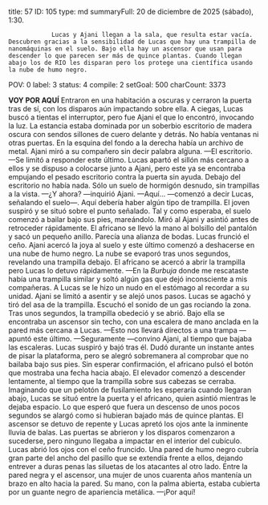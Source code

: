 title:          57
ID:             105
type:           md
summaryFull:    20 de diciembre de 2025 (sábado), 1:30.
                
                Lucas y Ajani llegan a la sala, que resulta estar vacía. Descubren gracias a la sensibilidad de Lucas que hay una trampilla de nanomáquinas en el suelo. Bajo ella hay un ascensor que usan para descender lo que parecen ser más de quince plantas. Cuando llegan abajo los de RIO les disparan pero los protege una científica usando la nube de humo negro.
POV:            0
label:          3
status:         4
compile:        2
setGoal:        500
charCount:      3373


**VOY POR AQUÍ**
Entraron en una habitación a oscuras y cerraron la puerta tras de sí, con los disparos aún impactando sobre ella.
A ciegas, Lucas buscó a tientas el interruptor, pero fue Ajani el que lo encontró, invocando la luz.
La estancia estaba dominada por un soberbio escritorio de madera oscura con sendos sillones de cuero delante y detrás. No había ventanas ni otras puertas. En la esquina del fondo a la derecha había un archivo de metal.
Ajani miró a su compañero sin decir palabra alguna.
—El escritorio. —Se limitó a responder este último.
Lucas apartó el sillón más cercano a ellos y se dispuso a colocarse junto a Ajani, pero este ya se encontraba empujando el pesado escritorio contra la puerta sin ayuda.
Debajo del escritorio no había nada. Sólo un suelo de hormigón desnudo, sin trampillas a la vista.
—¿Y ahora? —inquirió Ajani.
—Aquí... —comenzó a decir Lucas, señalando el suelo—. Aquí debería haber algún tipo de trampilla.
El joven suspiró y se situó sobre el punto señalado. Tal y como esperaba, el suelo comenzó a bailar bajo sus pies, mareándolo. Miró al Ajani y asintió antes de retroceder rápidamente.
El africano se llevó la mano al bolsillo del pantalón y sacó un pequeño anillo. Parecía una alianza de bodas. Lucas frunció el ceño.
Ajani acercó la joya al suelo y este último comenzó a deshacerse en una nube de humo negro. La nube se evaporó tras unos segundos, revelando una trampilla debajo.
El africano se acercó a abrir la trampilla pero Lucas lo detuvo rápidamente.
—En la *Burbuja* donde me rescataste había una trampilla similar y soltó algún gas que dejó inconsciente a mis compañeras.
A Lucas se le hizo un nudo en el estómago al recordar a su unidad.
Ajani se limitó a asentir y se alejó unos pasos. Lucas se agachó y tiró del asa de la trampilla.
Escuchó el sonido de un gas rociando la zona. Tras unos segundos, la trampilla obedeció y se abrió. Bajo ella se encontraba un ascensor sin techo, con una escalera de mano anclada en la pared más cercana a Lucas.
—Esto nos llevará directos a una trampa —apuntó este último.
—Seguramente —convino Ajani, al tiempo que bajaba las escaleras.
Lucas suspiró y bajó tras él. Dudó durante un instante antes de pisar la plataforma, pero se alegró sobremanera al comprobar que no bailaba bajo sus pies.
Sin esperar confirmación, el africano pulsó el botón que mostraba una fecha hacia abajo.
El elevador comenzó a descender lentamente, al tiempo que la trampilla sobre sus cabezas se cerraba.
Imaginando que un pelotón de fusilamiento les esperaría cuando llegaran abajo, Lucas se situó entre la puerta y el africano, quien asintió mientras le dejaba espacio.
Lo que esperó que fuera un descenso de unos pocos segundos se alargó como si hubieran bajado más de quince plantas.
El ascensor se detuvo de repente y Lucas apretó los ojos ante la inminente lluvia de balas.
Las puertas se abrieron y los disparos comenzaron a sucederse, pero ninguno llegaba a impactar en el interior del cubículo.
Lucas abrió los ojos con el ceño fruncido. Una pared de humo negro cubría gran parte del ancho del pasillo que se extendía frente a ellos, dejando entrever a duras penas las siluetas de los atacantes al otro lado.
Entre la pared negra y el ascensor, una mujer de unos cuarenta años mantenía un brazo en alto hacia la pared. Su mano, con la palma abierta, estaba cubierta por un guante negro de apariencia metálica.
—¡Por aquí!